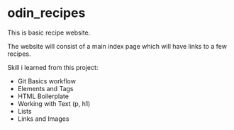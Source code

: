 # odin_recipes

This is basic recipe website.

The website will consist of a main index page which will have links to a few recipes.

Skill i learned from this project:
- Git Basics workflow
- Elements and Tags
- HTML Boilerplate
- Working with Text (p, h1)
- Lists
- Links and Images
